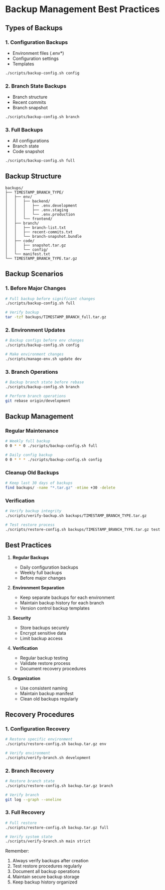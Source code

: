 # Backup Management Best Practices

## Types of Backups

### 1. Configuration Backups
- Environment files (.env*)
- Configuration settings
- Templates
```bash
./scripts/backup-config.sh config
```

### 2. Branch State Backups
- Branch structure
- Recent commits
- Branch snapshot
```bash
./scripts/backup-config.sh branch
```

### 3. Full Backups
- All configurations
- Branch state
- Code snapshot
```bash
./scripts/backup-config.sh full
```

## Backup Structure
```
backups/
├── TIMESTAMP_BRANCH_TYPE/
│   ├── env/
│   │   ├── backend/
│   │   │   ├── .env.development
│   │   │   ├── .env.staging
│   │   │   └── .env.production
│   │   └── frontend/
│   ├── branch/
│   │   ├── branch-list.txt
│   │   ├── recent-commits.txt
│   │   └── branch-snapshot.bundle
│   ├── code/
│   │   ├── snapshot.tar.gz
│   │   └── config/
│   └── manifest.txt
└── TIMESTAMP_BRANCH_TYPE.tar.gz
```

## Backup Scenarios

### 1. Before Major Changes
```bash
# Full backup before significant changes
./scripts/backup-config.sh full

# Verify backup
tar -tzf backups/TIMESTAMP_BRANCH_full.tar.gz
```

### 2. Environment Updates
```bash
# Backup configs before env changes
./scripts/backup-config.sh config

# Make environment changes
./scripts/manage-env.sh update dev
```

### 3. Branch Operations
```bash
# Backup branch state before rebase
./scripts/backup-config.sh branch

# Perform branch operations
git rebase origin/development
```

## Backup Management

### Regular Maintenance
```bash
# Weekly full backup
0 0 * * 0 ./scripts/backup-config.sh full

# Daily config backup
0 0 * * * ./scripts/backup-config.sh config
```

### Cleanup Old Backups
```bash
# Keep last 30 days of backups
find backups/ -name "*.tar.gz" -mtime +30 -delete
```

### Verification
```bash
# Verify backup integrity
./scripts/verify-backup.sh backups/TIMESTAMP_BRANCH_TYPE.tar.gz

# Test restore process
./scripts/restore-config.sh backups/TIMESTAMP_BRANCH_TYPE.tar.gz test
```

## Best Practices

1. **Regular Backups**
   - Daily configuration backups
   - Weekly full backups
   - Before major changes

2. **Environment Separation**
   - Keep separate backups for each environment
   - Maintain backup history for each branch
   - Version control backup templates

3. **Security**
   - Store backups securely
   - Encrypt sensitive data
   - Limit backup access

4. **Verification**
   - Regular backup testing
   - Validate restore process
   - Document recovery procedures

5. **Organization**
   - Use consistent naming
   - Maintain backup manifest
   - Clean old backups regularly

## Recovery Procedures

### 1. Configuration Recovery
```bash
# Restore specific environment
./scripts/restore-config.sh backup.tar.gz env

# Verify environment
./scripts/verify-branch.sh development
```

### 2. Branch Recovery
```bash
# Restore branch state
./scripts/restore-config.sh backup.tar.gz branch

# Verify branch
git log --graph --oneline
```

### 3. Full Recovery
```bash
# Full restore
./scripts/restore-config.sh backup.tar.gz full

# Verify system state
./scripts/verify-branch.sh main strict
```

Remember:
1. Always verify backups after creation
2. Test restore procedures regularly
3. Document all backup operations
4. Maintain secure backup storage
5. Keep backup history organized 